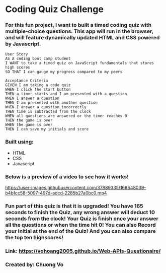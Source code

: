 # Coding Quiz Challenge

### For this fun project, I want to built a timed coding quiz with multiple-choice questions. This app will run in the browser, and will feature dynamically updated HTML and CSS powered by Javascript. 

~~~
User Story
AS A coding boot camp student
I WANT to take a timed quiz on JavaScript fundamentals that stores high scores
SO THAT I can gauge my progress compared to my peers

Acceptance Criteria
GIVEN I am taking a code quiz
WHEN I click the start button
THEN a timer starts and I am presented with a question
WHEN I answer a question
THEN I am presented with another question
WHEN I answer a question incorrectly
THEN time is subtracted from the clock
WHEN all questions are answered or the timer reaches 0
THEN the game is over
WHEN the game is over
THEN I can save my initials and score
~~~

### Built using:
* HTML
* CSS
* Javascript

### Below is a preview of a video to see how it works!


https://user-images.githubusercontent.com/37889335/168648039-b4bfcc58-5097-497d-adcd-2285b27a0bc0.mp4


### Fun part of this quiz is that it is upgraded! You have 165 seconds to finish the Quiz, any wrong answer will deduct 10 seconds from the clock! Your Quiz is finish once your answer all the questions or when the time hit 0! You can also Record your Initial at the end of the Quiz! And you can also compare the top ten highscores!

### Link: https://vohoang2005.github.io/Web-APIs-Questionaire/

### Created by: Chuong Vo


